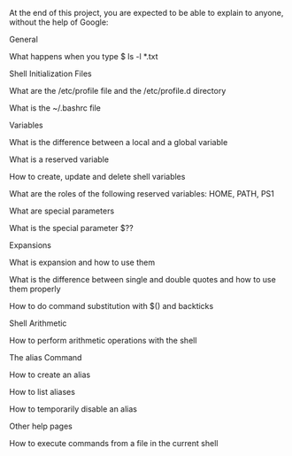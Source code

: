 At the end of this project, you are expected to be able to explain to anyone, without the help of Google:



General

What happens when you type $ ls -l *.txt

Shell Initialization Files

What are the /etc/profile file and the /etc/profile.d directory

What is the ~/.bashrc file

Variables

What is the difference between a local and a global variable

What is a reserved variable

How to create, update and delete shell variables

What are the roles of the following reserved variables: HOME, PATH, PS1

What are special parameters

What is the special parameter $??

Expansions

What is expansion and how to use them

What is the difference between single and double quotes and how to use them properly

How to do command substitution with $() and backticks

Shell Arithmetic

How to perform arithmetic operations with the shell

The alias Command

How to create an alias

How to list aliases

How to temporarily disable an alias

Other help pages

How to execute commands from a file in the current shell
